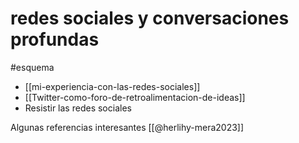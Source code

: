 # redes sociales y conversaciones profundas
#esquema 

- [[mi-experiencia-con-las-redes-sociales]]
- [[Twitter-como-foro-de-retroalimentacion-de-ideas]]
- Resistir las redes sociales

Algunas referencias interesantes [[@herlihy-mera2023]]
